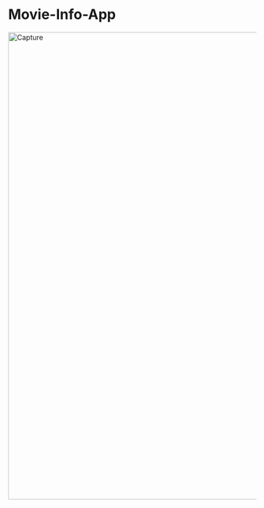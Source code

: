 # Movie-Info-App

<img width="948" alt="Capture" src="https://user-images.githubusercontent.com/88879256/220306316-c7ba0a25-2d2a-44e5-88c8-fc114fd660fb.PNG">
